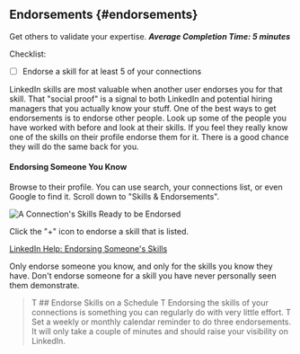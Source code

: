 ## Endorsements {#endorsements}
Get others to validate your expertise.
***Average Completion Time: 5 minutes***

Checklist:

- [ ] Endorse a skill for at least 5 of your connections

LinkedIn skills are most valuable when another user endorses you for that skill. That "social proof" is a signal to both LinkedIn and potential hiring managers that you actually know your stuff. One of the best ways to get endorsements is to endorse other people. Look up some of the people you have worked with before and look at their skills. If you feel they really know one of the skills on their profile endorse them for it. There is a good chance they will do the same back for you.

#### Endorsing Someone You Know

Browse to their profile. You can use search, your connections list, or even Google to find it.
Scroll down to "Skills & Endorsements". 

![A Connection's Skills Ready to be Endorsed](images/profileEndorseSkill.png)

Click the "+" icon to endorse a skill that is listed.

[LinkedIn Help: Endorsing Someone's Skills](https://www.linkedin.com/help/linkedin/answer/33196/endorsing-someone-s-skills)

Only endorse someone you know, and only for the skills you know they have. Don't endorse someone for a skill you have never personally seen them demonstrate.

> T ## Endorse Skills on a Schedule
> T Endorsing the skills of your connections is something you can regularly do with very little effort. 
> T Set a weekly or monthly calendar reminder to do three endorsements. It will only take a couple of minutes and should raise your visibility on LinkedIn.

